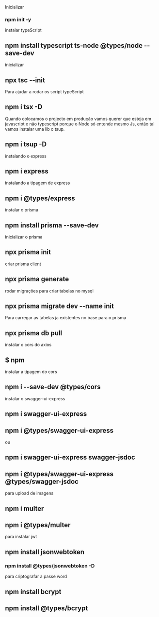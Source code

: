 Inicializar 
### npm init -y

instalar typeScript
## npm install typescript ts-node @types/node --save-dev

inicializar
## npx tsc --init

Para ajudar a rodar os script typeScript
## npm i tsx -D

Quando colocamos o projecto em produção vamos querer que esteja em javascript e não typescript porque o Node só entende mesmo Js, então tal vamos instalar uma lib o tsup.
## npm i tsup -D

instalando o express
## npm i express

instalando a tipagem de express
## npm i @types/express

instalar o prisma
## npm install prisma --save-dev

inicializar o prisma
## npx prisma init
criar prisma client
## npx prisma generate

rodar migrações para criar tabelas no mysql
## npx prisma migrate dev --name init

Para carregar as tabelas ja existentes no base para o prisma
## npx prisma db pull

instalar o cors do axios
## $ npm 


instalar a tipagem do cors
## npm i --save-dev @types/cors

instalar o swagger-ui-express
## npm i swagger-ui-express
## npm i @types/swagger-ui-express 
ou
## npm i swagger-ui-express swagger-jsdoc
## npm i @types/swagger-ui-express @types/swagger-jsdoc


para upload de imagens
## npm i multer
## npm i @types/multer


para instalar jwt
## npm install jsonwebtoken
### npm install @types/jsonwebtoken -D

para criptografar a passe word
## npm install bcrypt
## npm install @types/bcrypt